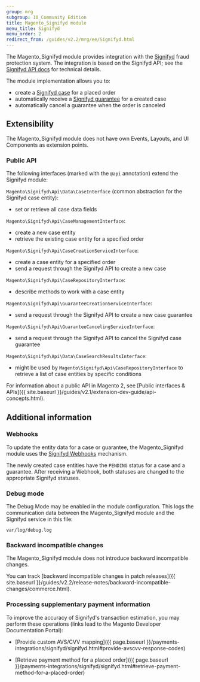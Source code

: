 ```yaml
---
group: mrg
subgroup: 10_Community Edition
title: Magento_Signifyd module
menu_title: Signifyd
menu_order: 2
redirect_from: /guides/v2.2/mrg/ee/Signifyd.html
---
```



The Magento_Signifyd module provides integration with the [Signifyd](https://www.signifyd.com/) fraud protection system. The integration is based on the Signifyd API; see the [Signifyd API docs](https://www.signifyd.com/docs/api/#/introduction/) for technical details.

The module implementation allows you to:

 - create a [Signifyd case](https://www.signifyd.com/docs/api/#/reference/cases) for a placed order
 - automatically receive a [Signifyd guarantee](https://www.signifyd.com/docs/api/#/reference/guarantees) for a created case
 - automatically cancel a guarantee when the order is canceled

## Extensibility

The Magento_Signifyd module does not have own Events, Layouts, and UI Components as extension points.

### Public API

The following interfaces (marked with the `@api` annotation) extend the Signifyd module:

`Magento\Signifyd\Api\Data\CaseInterface` (common abstraction for the Signifyd case entity):

- set or retrieve all case data fields

`Magento\Signifyd\Api\CaseManagementInterface`:

- create a new case entity
- retrieve the existing case entity for a specified order

`Magento\Signifyd\Api\CaseCreationServiceInterface`:

- create a case entity for a specified order
- send a request through the Signifyd API to create a new case

`Magento\Signifyd\Api\CaseRepositoryInterface`:

- describe methods to work with a case entity

`Magento\Signifyd\Api\GuaranteeCreationServiceInterface`:

- send a request through the Signifyd API to create a new case guarantee

`Magento\Signifyd\Api\GuaranteeCancelingServiceInterface`:
- send a request through the Signifyd API to cancel the Signifyd case guarantee

`Magento\Signifyd\Api\Data\CaseSearchResultsInterface`:

- might be used by `Magento\Signifyd\Api\CaseRepositoryInterface` to retrieve a list of case entities by specific conditions

For information about a public API in Magento 2, see [Public interfaces & APIs]({{ site.baseurl }}/guides/v2.1/extension-dev-guide/api-concepts.html).

## Additional information

### Webhooks

To update the entity data for a case or guarantee, the Magento_Signifyd module uses the [Signifyd Webhooks](https://www.signifyd.com/docs/api/#/reference/webhooks) mechanism.

The newly created case entities have the `PENDING` status for a case and a guarantee. After receiving a Webhook, both statuses are changed to the appropriate Signifyd statuses.

### Debug mode

The Debug Mode may be enabled in the module configuration. This logs the communication data between the Magento_Signifyd module and the Signifyd service in this file:

    var/log/debug.log

### Backward incompatible changes

The Magento_Signifyd module does not introduce backward incompatible changes.

You can track [backward incompatible changes in patch releases]({{ site.baseurl }}/guides/v2.2/release-notes/backward-incompatible-changes/commerce.html).

### Processing supplementary payment information

To improve the accuracy of Signifyd's transaction estimation, you may perform these operations (links lead to the Magento Developer Documentation Portal):

- [Provide custom AVS/CVV mapping]({{ page.baseurl }}/payments-integrations/signifyd/signifyd.html#provide-avscvv-response-codes)

- [Retrieve payment method for a placed order]({{ page.baseurl }}/payments-integrations/signifyd/signifyd.html#retrieve-payment-method-for-a-placed-order)
